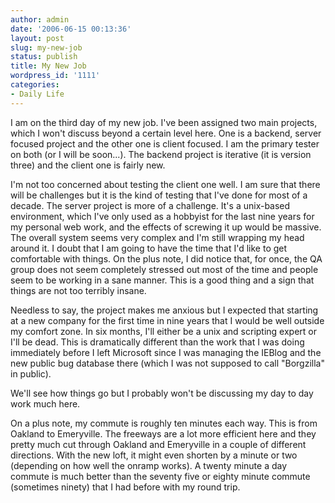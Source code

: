 ```yaml
---
author: admin
date: '2006-06-15 00:13:36'
layout: post
slug: my-new-job
status: publish
title: My New Job
wordpress_id: '1111'
categories:
- Daily Life
---
```

I am on the third day of my new job. I've been assigned two main projects, which I won't discuss beyond a certain level here. One is a backend, server focused project and the other one is client focused. I am the primary tester on both (or I will be soon...). The backend project is iterative (it is version three) and the client one is fairly new.

I'm not too concerned about testing the client one well. I am sure that there will be challenges but it is the kind of testing that I've done for most of a decade. The server project is more of a challenge. It's a unix-based environment, which I've only used as a hobbyist for the last nine years for my personal web work, and the effects of screwing it up would be massive. The overall system seems very complex and I'm still wrapping my head around it. I doubt that I am going to have the time that I'd like to get comfortable with things. On the plus note, I did notice that, for once, the QA group does not seem completely stressed out most of the time and people seem to be working in a sane manner. This is a good thing and a sign that things are not too terribly insane.

Needless to say, the project makes me anxious but I expected that starting at a new company for the first time in nine years that I would be well outside my comfort zone. In six months, I'll either be a unix and scripting expert or I'll be dead. This is dramatically different than the work that I was doing immediately before I left Microsoft since I was managing the IEBlog and the new public bug database there (which I was not supposed to call "Borgzilla" in public).

We'll see how things go but I probably won't be discussing my day to day work much here.

On a plus note, my commute is roughly ten minutes each way. This is from Oakland to Emeryville. The freeways are a lot more efficient here and they pretty much cut through Oakland and Emeryville in a couple of different directions. With the new loft, it might even shorten by a minute or two (depending on how well the onramp works). A twenty minute a day commute is much better than the seventy five or eighty minute commute (sometimes ninety) that I had before with my round trip.
